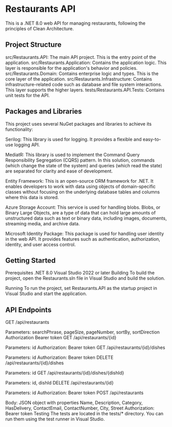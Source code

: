 # Restaurants API
This is a .NET 8.0 web API for managing restaurants, following the principles of Clean Architecture.

## Project Structure
src/Restaurants.API: The main API project. This is the entry point of the application.
src/Restaurants.Application: Contains the application logic. This layer is responsible for the application's behavior and policies.
src/Restaurants.Domain: Contains enterprise logic and types. This is the core layer of the application.
src/Restaurants.Infrastructure: Contains infrastructure-related code such as database and file system interactions. This layer supports the higher layers.
tests/Restaurants.API.Tests: Contains unit tests for the API.
## Packages and Libraries
This project uses several NuGet packages and libraries to achieve its functionality:

Serilog: This library is used for logging. It provides a flexible and easy-to-use logging API.

MediatR: This library is used to implement the Command Query Responsibility Segregation (CQRS) pattern. In this solution, commands (which change the state of the system) and queries (which read the state) are separated for clarity and ease of development.

Entity Framework: This is an open-source ORM framework for .NET. It enables developers to work with data using objects of domain-specific classes without focusing on the underlying database tables and columns where this data is stored.

Azure Storage Account: This service is used for handling blobs. Blobs, or Binary Large Objects, are a type of data that can hold large amounts of unstructured data such as text or binary data, including images, documents, streaming media, and archive data.

Microsoft Identity Package: This package is used for handling user identity in the web API. It provides features such as authentication, authorization, identity, and user access control.

## Getting Started
Prerequisites
.NET 8.0
Visual Studio 2022 or later
Building
To build the project, open the Restaurants.sln file in Visual Studio and build the solution.

Running
To run the project, set Restaurants.API as the startup project in Visual Studio and start the application.

## API Endpoints
GET /api/restaurants

Parameters: searchPhrase, pageSize, pageNumber, sortBy, sortDirection
Authorization Bearer token
GET /api/restaurants/{id}

Parameters: id
Authorization: Bearer token
GET /api/restaurants/{id}/dishes

Parameters: id
Authorization: Bearer token
DELETE /api/restaurants/{id}/dishes

Parameters: id
GET /api/restaurants/{id}/dishes/{dishId}

Parameters: id, dishId
DELETE /api/restaurants/{id}

Parameters: id
Authorization: Bearer token
POST /api/restaurants

Body: JSON object with properties Name, Description, Category, HasDelivery, ContactEmail, ContactNumber, City, Street
Authorization: Bearer token
Testing
The tests are located in the tests/* directory. You can run them using the test runner in Visual Studio.
